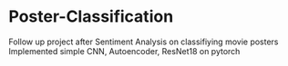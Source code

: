 # Poster-Classification
Follow up project after Sentiment Analysis on classifiying movie posters<br>
Implemented simple CNN, Autoencoder, ResNet18 on pytorch

